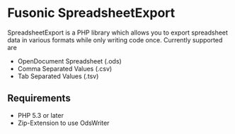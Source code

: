 # Fusonic SpreadsheetExport

SpreadsheetExport is a PHP library which allows you to export spreadsheet data in various formats while only writing code once. Currently supported are
* OpenDocument Spreadsheet (.ods)
* Comma Separated Values (.csv)
* Tab Separated Values (.tsv)

## Requirements
* PHP 5.3 or later
* Zip-Extension to use OdsWriter